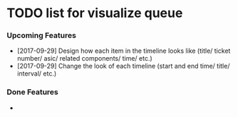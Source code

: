 # TODO list for visualize queue


### Upcoming Features

  - [2017-09-29]  Design how each item in the timeline looks like (title/ ticket number/ asic/ related components/ time/ etc.)
  - [2017-09-29]  Change the look of each timeline (start and end time/ title/ interval/ etc.)

### Done Features

  -
